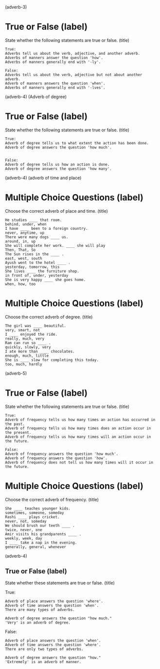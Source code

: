 (adverb-3)

# True or False (label)

State whether the following statements are true or false. (title)

```
True:
Adverbs tell us about the verb, adjective, and another adverb.
Adverbs of manners answer the question 'how'.
Adverbs of manners generally end with '-ly'.

False:
Adverbs tell us about the verb, adjective but not about another adverb.
Adverb of manners answers the question 'when'.
Adverbs of manners generally end with '-lves'.
```

(adverb-4) (Adverb of degree)

# True or False (label)

State whether the following statements are true or false. (title)

```
True:
Adverb of degree tells us to what extent the action has been done.
Adverb of degree answers the question 'how much'.


False:
Adverb of degree tells us how an action is done.
Adverb of degree answers the question 'how many'.
```

(adverb-4) (adverb of time and place)

# Multiple Choice Questions (label)

Choose the correct adverb of place and time. (title)

```
He studies ____ that room.
behind, under, when
I have ____ been to a foreign country.
never, anytime, up
There were many dogs ____ us.
around, in, up
She will complete her work. ____ she will play
Then, That, So
The Sun rises in the ____ .
east, west, south
Ayush went to the hotel ____ .
yesterday, tomorrow, this
She lives ____ the furniture shop.
in front of, under, yesterday
She is very happy ____ she goes home.
when, how, too
```

# Multiple Choice Questions (label)

Choose the correct adverb of degree. (title)

```
The girl was ____ beautiful.
very, smart, not
I ____ enjoyed the ride.
really, much, very
Ram can run so ____ .
quickly, slowly, very
I ate more than ____ chocolates.
enough, much, little
She is ____ slow for completing this today.
too, much, hardly
```

(adverb-5)

# True or False (label)

State whether the following statements are true or false. (title)

```
True:
Adverb of frequency tells us how many times an action has occurred in the past.
Adverb of frequency tells us how many times does an action occur in the present.
Adverb of frequency tells us how many times will an action occur in the future.

False:
Adverb of frequency answers the question 'how much'.
Adverb of frequency answers the question 'how'.
Adverb of frequency does not tell us how many times will it occur in the future.
```

# Multiple Choice Questions (label)

Choose the correct adverb of frequency. (title)

```
She ____ teaches younger kids.
sometimes, someone, someday
Rashi ____ plays cricket.
never, not, someday
We should brush our teeth ____ .
twice, never, one
Amir visits his grandparents ____ .
weekly, week, day
I ____ take a nap in the evening.
generally, general, whenever
```

(adverb-4)

## True or False (label)

State whether these statements are true or false. (title)

True:

```
Adverb of place answers the question 'where'.
Adverb of time answers the question 'when'.
There are many types of adverbs.

Adverb of degree answers the question "how much."
'Very' is an adverb of degree.
```

False:

```
Adverb of place answers the question 'when'.
Adverb of time answers the question 'where'.
There are only two types of adverbs.

Adverb of degree answers the question "how."
'Extremely' is an adverb of manner.
```
